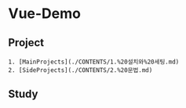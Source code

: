 # Vue-Demo

## Project
    1. [MainProjects](./CONTENTS/1.%20설치와%20세팅.md)
    2. [SideProjects](./CONTENTS/2.%20문법.md)

## Study
